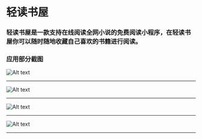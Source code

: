 ﻿<h1>轻读书屋</h1>
<h3>轻读书屋是一款支持在线阅读全网小说的免费阅读小程序，在轻读书屋你可以随时随地收藏自己喜欢的书籍进行阅读。</h3>

<h3>应用部分截图</h3>

![Alt text](./screenshot/IMB_4fxOF8.GIF)
*****************************************************************************

![Alt text](./screenshot/IMB_lPMctF.GIF)
*****************************************************************************

![Alt text](./screenshot/IMB_RnLDFU.GIF)
*****************************************************************************

![Alt text](./screenshot/IMB_ZmOfIw.GIF)
*****************************************************************************

